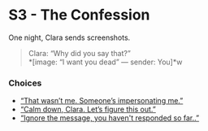 # S3 - The Confession

One night, Clara sends screenshots.

> Clara: “Why did you say that?”  
> *[image: “I want you dead” — sender: You]*w

###  Choices
- [“That wasn’t me. Someone’s impersonating me.”](section4_split.md#denial)
- [“Calm down, Clara. Let’s figure this out.”](section4_split.md#calm)
- [“Ignore the message, you haven't responded so far..”](section4B_split.md#calm)

